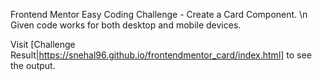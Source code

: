 Frontend Mentor Easy Coding Challenge - Create a Card Component. \n
Given code works for both desktop and mobile devices.

Visit [Challenge Result|https://snehal96.github.io/frontendmentor_card/index.html] to see the output.
